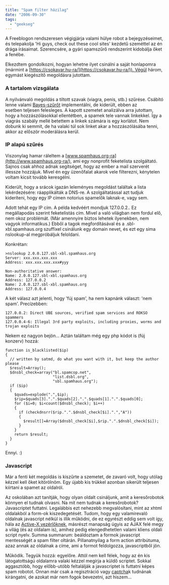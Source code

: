 ```yaml
---
title: "Spam filter házilag"
date: "2006-09-30"
tags: 
  - "geekseg"
---
```


A Freeblogon rendszeresen végigjárja valami hülye robot a bejegyzéseimet, és telepakolja 'Hi guys, check out these cool sites' kezdetű szeméttel az én drága írásaimat. Szerencsére, a gyári spamszűrő rendszerint kidobálja őket a fenébe.

Elkezdtem gondolkozni, hogyan lehetne ilyet csinálni a saját honlapomra (mármint a [https://csokavar.hu-ra/](https://csokavar.hu-ra/)). Végül három, egymást kiegészítő megoldásra jutottam. 

### A tartalom vizsgálata

A nyilvánvaló megoldás a tiltott szavak (viagra, penis, stb.) szűrése. Csábító lenne valami [Bayes-szűrőt](http://en.wikipedia.org/wiki/Bayesian_filtering) implementálni, de kiderült, ebben az esetben teljesen felesleges. A kapott szemetet analizálva arra jutottam, hogy a hozzászólásokkal ellentétben, a spamek tele vannak linkekkel. Így a viagrás szabály mellé betettem a linkek számára is egy korlátot. Nem dobunk ki semmit, de ha valaki túl sok linket akar a hozzászólásába tenni, akkor az először moderálásra kerül.

### IP alapú szűrés

Viszonylag hamar ráleltem a [www.spamhaus.org-ra](http://www.spamhaus.org-ra/), ami egy nonprofit feketelista szolgáltató. Sajnos csak ahhoz adnak segítséget, hogy az ember a mail szerverét illessze hozzájuk. Mivel én egy üzenőfalat akarok vele filterezni, kénytelen voltam kicsit tovább keresgélni.

Kiderült, hogy a srácok igazán leleményes megoldást találtak a lista lekérdezésére: ráapplikálták a DNS-re. A szolgáltatással azt tudjuk kideríteni, hogy egy IP címen notorius spamelők laknak-e, vagy sem.

Adott tehát egy IP cím. A példa kedvéért mondjuk 127.0.0.2.. Ez megállapodás szerint feketelistás cím. Mivel a való világban nem fordul elő, nem okoz problémát. (Már amennyire biztos lehetek ilyenekben, nem vagyok informatikus.) Ebből a tagok megfordításával és a .sbl-xbl.spamhaus.org szuffixel csinálunk egy domain nevet, és ezt egy sima nslookup-al megpróbáljuk feloldani.

Konkrétan:

<pre><code>>nslookup 2.0.0.127.sbl-xbl.spamhaus.org
Server: xxx.xxx.xxx.xxx
Address: xxx.xxx.xxx.xxx#yyy

Non-authoritative answer:
Name: 2.0.0.127.sbl-xbl.spamhaus.org
Address: 127.0.0.2
Name: 2.0.0.127.sbl-xbl.spamhaus.org
Address: 127.0.0.4
</code></pre>

A két válasz azt jelenti, hogy 'fúj spam', ha nem kapnánk választ: 'nem spam'. Precízebben:

<pre><code>127.0.0.2: Direct UBE sources, verified spam services and ROKSO spammers
127.0.0.4-6: Illegal 3rd party exploits, including proxies, worms and trojan exploits
</code></pre>

Nekem ez nagyon bejön... Aztán találtam még egy php kódot is (fúj konzerv) hozzá:

<pre><code>function is_blacklisted($ip)
{
  // written by satmd, do what you want with it, but keep the author please
  $result=Array();
  $dnsbl_check=array("bl.spamcop.net",
                     "list.dsbl.org",
                     "sbl.spamhaus.org");
  if ($ip)
  {
    $quads=explode(".",$ip);
    $rip=$quads[3].".".$quads[2].".".$quads[1].".".$quads[0];
    for ($i=0; $i&lt;count($dnsbl_check); $i++)
    {
      if (checkdnsrr($rip.".".$dnsbl_check[$i].".","A"))
      {
        $result[]=Array($dnsbl_check[$i],$rip.".".$dnsbl_check[$i]);
      }
    }
    return $result;
  }
}
</code></pre>

Ennyi. :)


### Javascript

Már a fenti két megoldás is kiszűrte a szemetet, de zavaró volt, hogy utólag kézzel kell őket kitörölnöm. Egy újabb kis trükkel azonban sikerült teljesen kiírtani a spamet az oldalról.

Az oskolában azt tanítják, hogy olyan oldalt csináljunk, amit a keresőrobotok könnyen el tudnak olvasni. Na mit nem tudnak a keresőrobotok? Javascriptet futtatni. Legalábbis ezt nehezebb megvalósítani, mint az xhtml oldalakból a form-ok kiszedegetését. Tudom, hogy egy valamirevaló oldalnak javascript nélkül is illik működni, de ez egyrészt eddig sem volt így, hála az [Active-X vezérlőknek](https://csokavar.hu/blog/2006/04/30/activex-szivas/), másrészt manapság úgyis az AJAX felé megy a világ (és az oldalam is), amihez pedig elengedhetetlen valami kliens oldali script nyelv. Summa summarum: beáldoztam a formok javascript mentességét a spam filter oltárán. Pillanatnyilag a form action attribútuma, azaz annak az oldalnak a címe, ami a formot feldolgozza, javascriptből jön.

Működik. Tegyük hozzá: egyelőre. Attól nem kell félek, hogy az én kis látogatottságú oldalamra valaki kézzel megírja a küldő scriptet. Sokkal aggasztóbb, hogy előbb-utóbb feltalálják a javascriptet is futtatni képes spam robotot. Onnan már csak a regisztráció vagy [captcha](http://en.wikipedia.org/wiki/Captcha)k tudnának kirángatni, de azokat már nem fogok bevezetni, azt hiszem...

